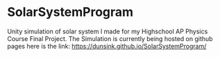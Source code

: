 # SolarSystemProgram
Unity simulation of solar system I made for my Highschool AP Physics Course Final Project. The Simulation is currently being hosted on github pages here is the link: https://dunsink.github.io/SolarSystemProgram/

